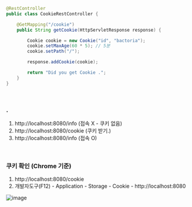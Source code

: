 ```java
@RestController
public class CookieRestController {

    @GetMapping("/cookie")
    public String getCookie(HttpServletResponse response) {

        Cookie cookie = new Cookie("id", "bactoria");
        cookie.setMaxAge(60 * 5); // 5분
        cookie.setPath("/");

        response.addCookie(cookie);

        return "Did you get Cookie .";
    }
}
```

&nbsp;

### .

1. http://localhost:8080/info (접속 X - 쿠키 없음)
2. http://localhost:8080/cookie (쿠키 받기.)
3. http://localhost:8080/info (접속 O)

&nbsp;

### 쿠키 확인 (Chrome 기준)

1. http://localhost:8080/cookie
2. 개발자도구(F12) - Application - Storage - Cookie - http://localhost:8080

![image](https://user-images.githubusercontent.com/25674959/53737235-52cf9900-3ecf-11e9-8f6d-978c75e703c1.png)
